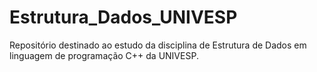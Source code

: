 # Estrutura_Dados_UNIVESP
Repositório destinado ao estudo da disciplina de Estrutura de Dados em linguagem de programação C++ da UNIVESP.

